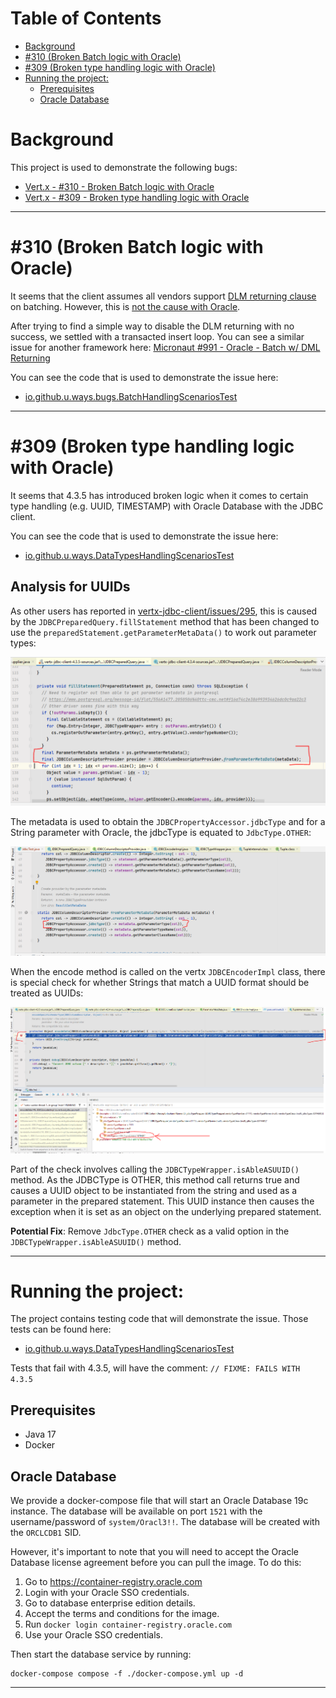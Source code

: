 # Table of Contents

- [Background](#background)
- [#310 (Broken Batch logic with Oracle)](#310-broken-batch-logic-with-oracle)
- [#309 (Broken type handling logic with Oracle)](#309-broken-type-handling-logic-with-oracle)
- [Running the project:](#running-the-project)
  - [Prerequisites](#prerequisites)
  - [Oracle Database](#oracle-database)

# Background

This project is used to demonstrate the following bugs:
- [Vert.x - #310 - Broken Batch logic with Oracle](https://github.com/vert-x3/vertx-jdbc-client/issues/310)
- [Vert.x - #309 - Broken type handling logic with Oracle](https://github.com/vert-x3/vertx-jdbc-client/issues/309)

---

# #310 (Broken Batch logic with Oracle)

It seems that the client assumes all vendors support [DLM returning clause](https://docs.oracle.com/database/121/LNPLS/returninginto_clause.htm#LNPLS01354) on batching. However, this is [not the cause with Oracle](https://stackoverflow.com/a/50130653).

After trying to find a simple way to disable the DLM returning with no success, we settled with a transacted insert loop. You can see a similar issue for another framework here: [Micronaut #991 - Oracle - Batch w/ DML Returning](https://github.com/micronaut-projects/micronaut-data/issues/911)

You can see the code that is used to demonstrate the issue here:
- [io.github.u.ways.bugs.BatchHandlingScenariosTest](https://github.com/u-ways/broken-4.3.5-vertx-jdbc-client-oracle/blob/main/src/test/kotlin/io/github/u/ways/bugs/BatchHandlingScenariosTest.kt)

---

# #309 (Broken type handling logic with Oracle)

It seems that 4.3.5 has introduced broken logic when it comes to certain type handling (e.g. UUID, TIMESTAMP) with Oracle 
Database with the JDBC client.

You can see the code that is used to demonstrate the issue here:
- [io.github.u.ways.DataTypesHandlingScenariosTest](https://github.com/u-ways/broken-4.3.5-vertx-jdbc-client-oracle/blob/main/src/test/kotlin/io/github/u/ways/bugs/DataTypesHandlingScenariosTest.kt)

## Analysis for UUIDs

As other users has reported in [vertx-jdbc-client/issues/295](https://github.com/vert-x3/vertx-jdbc-client/issues/295), 
this is caused by the `JDBCPreparedQuery.fillStatement` method that has been changed to use the
`preparedStatement.getParameterMetaData()` to work out parameter types:

![screenshot - fillStatment](./doc/screenshot%20-%20fill%20statment.png)

The metadata is used to obtain the `JDBCPropertyAccessor.jdbcType` and for a String parameter with Oracle, the jdbcType 
is equated to `JdbcType.OTHER`:

![screenshot - column descriptor](./doc/screenshot%20-%20column%20descriptor.png)

When the encode method is called on the vertx `JDBCEncoderImpl` class, there is special check for whether Strings that
match a UUID format should be treated as UUIDs:

![screenshot - encode data](./doc/screenshot%20-%20encode%20data.png)

Part of the check involves calling the `JDBCTypeWrapper.isAbleASUUID()` method. As the JDBCType is OTHER, this method 
call returns true and causes a UUID object to be instantiated from the string and used as a parameter in the prepared 
statement. This UUID instance then causes the exception when it is set as an object on the underlying prepared statement.

**Potential Fix**: Remove `JdbcType.OTHER` check as a valid option in the `JDBCTypeWrapper.isAbleASUUID()` method.

---

# Running the project:

The project contains testing code that will demonstrate the issue. Those tests can be found here: 
- [io.github.u.ways.DataTypesHandlingScenariosTest](https://github.com/u-ways/broken-4.3.5-vertx-jdbc-client-oracle/blob/main/src/test/kotlin/io/github/u/ways/DataTypesHandlingScenariosTest.kt)

Tests that fail with 4.3.5, will have the comment: `// FIXME: FAILS WITH 4.3.5`

## Prerequisites
- Java 17
- Docker

## Oracle Database

We provide a docker-compose file that will start an Oracle Database 19c instance. The database will be available on port
`1521` with the username/password of `system/Oracl3!!`. The database will be created with the `ORCLCDB1` SID.

However, it's important to note that you will need to accept the Oracle Database license agreement before you can pull
the image. To do this:

1. Go to https://container-registry.oracle.com
2. Login with your Oracle SSO credentials.
3. Go to database enterprise edition details.
4. Accept the terms and conditions for the image.
5. Run `docker login container-registry.oracle.com`
6. Use your Oracle SSO credentials.

Then start the database service by running:

```shell
docker-compose compose -f ./docker-compose.yml up -d
```

___
